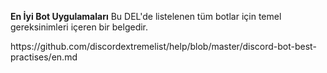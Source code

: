 **En İyi Bot Uygulamaları**
Bu DEL'de listelenen tüm botlar için temel gereksinimleri içeren bir belgedir.

https\://github.com/discordextremelist/help/blob/master/discord-bot-best-practises/en.md
